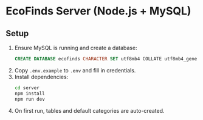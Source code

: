 # EcoFinds Server (Node.js + MySQL)

## Setup
1. Ensure MySQL is running and create a database:
   ```sql
   CREATE DATABASE ecofinds CHARACTER SET utf8mb4 COLLATE utf8mb4_general_ci;
   ```
2. Copy `.env.example` to `.env` and fill in credentials.
3. Install dependencies:
   ```bash
   cd server
   npm install
   npm run dev
   ```
4. On first run, tables and default categories are auto-created.
